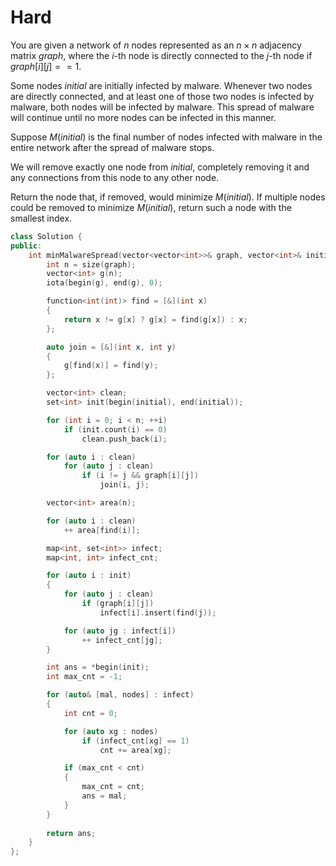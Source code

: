 # Hard

You are given a network of $n$ nodes represented as an $n \times n$ adjacency matrix $graph$, where the $i$-th node is directly connected to the $j$-th node if $graph[i][j] == 1$.

Some nodes $initial$ are initially infected by malware. Whenever two nodes are directly connected, and at least one of those two nodes is infected by malware, both nodes will be infected by malware. This spread of malware will continue until no more nodes can be infected in this manner.

Suppose $M(initial)$ is the final number of nodes infected with malware in the entire network after the spread of malware stops.

We will remove exactly one node from $initial$, completely removing it and any connections from this node to any other node.

Return the node that, if removed, would minimize $M(initial)$. If multiple nodes could be removed to minimize $M(initial)$, return such a node with the smallest index.

```cpp
class Solution {
public:
    int minMalwareSpread(vector<vector<int>>& graph, vector<int>& initial) {
        int n = size(graph);
        vector<int> g(n);
        iota(begin(g), end(g), 0);

        function<int(int)> find = [&](int x)
        {
            return x != g[x] ? g[x] = find(g[x]) : x;
        };

        auto join = [&](int x, int y)
        {
            g[find(x)] = find(y);
        };

        vector<int> clean;
        set<int> init(begin(initial), end(initial));

        for (int i = 0; i < n; ++i)
            if (init.count(i) == 0)
                clean.push_back(i);

        for (auto i : clean)
            for (auto j : clean)
                if (i != j && graph[i][j])
                    join(i, j);

        vector<int> area(n);

        for (auto i : clean)
            ++ area[find(i)];

        map<int, set<int>> infect;
        map<int, int> infect_cnt;

        for (auto i : init)
        {
            for (auto j : clean)
                if (graph[i][j])
                    infect[i].insert(find(j));

            for (auto jg : infect[i])
                ++ infect_cnt[jg];
        }

        int ans = *begin(init);
        int max_cnt = -1;

        for (auto& [mal, nodes] : infect)
        {
            int cnt = 0;

            for (auto xg : nodes)
                if (infect_cnt[xg] == 1)
                    cnt += area[xg];

            if (max_cnt < cnt)
            {
                max_cnt = cnt;
                ans = mal;
            }
        }
        
        return ans;
    }
};
```
